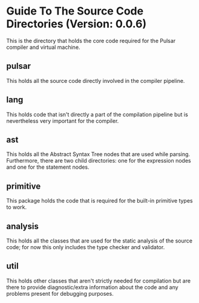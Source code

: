 # Guide To The Source Code Directories (Version: 0.0.6)

This is the directory that holds the core code required for the Pulsar compiler and virtual machine.

## pulsar
This holds all the source code directly involved in the compiler pipeline.

## lang
This holds code that isn't directly a part of the compilation pipeline but is nevertheless very important for the compiler.

## ast
This holds all the Abstract Syntax Tree nodes that are used while parsing. Furthermore, there are two child directories: one for the expression nodes and one for the statement nodes.

## primitive
This package holds the code that is required for the built-in primitive types to work.

## analysis
This holds all the classes that are used for the static analysis of the source code; for now this only includes the type checker and validator.

## util
This holds other classes that aren't strictly needed for compilation but are there to provide diagnostic/extra information about the code and any problems present for debugging purposes.
